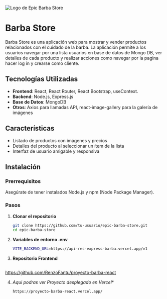 ![Logo de Epic Barba Store](https://res.cloudinary.com/da2aauwq2/image/upload/v1713512881/Beard-Store/logo2.png)

# Barba Store

Barba Store es una aplicación web para mostrar y vender productos relacionados con el cuidado de la barba. La aplicación permite a los usuarios navegar por una lista usuarios en base de datos de Mongo DB, ver detalles de cada producto y realizar acciones como navegar por la pagina hacer log in y crearse como cliente.

## Tecnologías Utilizadas

- **Frontend**: React, React Router, React Bootstrap, useContext.
- **Backend**: Node.js, Express.js
- **Base de Datos**: MongoDB
- **Otros**: Axios para llamadas API, react-image-gallery para la galería de imágenes

## Características

- Listado de productos con imágenes y precios
- Detalles del producto al seleccionar un ítem de la lista
- Interfaz de usuario amigable y responsiva

## Instalación

### Prerrequisitos

Asegúrate de tener instalados Node.js y npm (Node Package Manager).

### Pasos

1. **Clonar el repositorio**

   ```bash
   git clone https://github.com/tu-usuario/epic-barba-store.git
   cd epic-barba-store
2. **Variables de entorno .env**

   ```bash
   VITE_BACKEND_URL=https://api-res-express-barba.vercel.app/v1

3. **Repositorio Frontend**

   ```bash
https://github.com/RenzoFantu/proyecto-barba-react

4. *Aqui podras ver Proyecto desplegado en Vercel**

   ```bash
   https://proyecto-barba-react.vercel.app/
